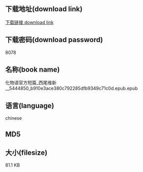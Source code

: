 ## 下载地址(download link)
[下载链接 download link](https://tutu365.netlify.app/?s=%E5%8C%96%E7%89%A9%E8%AF%AD%E5%AE%98%E6%96%B9%E7%9F%AD%E7%AF%87_%E8%A5%BF%E5%B0%BE%E7%BB%B4%E6%96%B0__5444850_b910e3ace380c792285dfb9349c71c0d.epub)

## 下载密码(download password)
8078

## 名称(book name)
化物语官方短篇_西尾维新__5444850_b910e3ace380c792285dfb9349c71c0d.epub.epub

## 语言(language)
chinese

## MD5


## 大小(filesize)
81.1 KB
